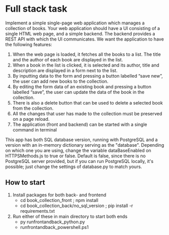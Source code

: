 
# Full stack task

Implement a simple single-page web application which manages a collection of books. Your
web application should have a UI consisting of a single HTML web page, and a simple
backend. The backend provides a REST API with which the UI communicates. We want the
application to have the following features:

1. When the web page is loaded, it fetches all the books to a list. The title and the
author of each book are displayed in the list.
2. When a book in the list is clicked, it is selected and its author, title and description are
displayed in a form next to the list.
3. By inputting data to the form and pressing a button labelled “save new”, the user can
add new books to the collection.
4. By editing the form data of an existing book and pressing a button labelled “save”,
the user can update the data of the book in the collection.
5. There is also a delete button that can be used to delete a selected book from the
collection.
6. All the changes that user has made to the collection must be preserved on a page
reload.
7. The application (front and backend) can be started with a single command in terminal


This app has both SQL database version, running with PostgreSQL and a version with an in-memory dictionary serving as the "database". Depending on which one you are using, change the variable dataBaseEnabled on HTTPSMethods.js to true or false. Default is false, since there is no PostgreSQL server provided, but if you can run PostgreSQL locally, it's possible; just change the settings of database.py to match yours.

## How to start

1. Install packages for both back- and frontend
    - cd book_collection_front ; npm install 
    - cd book_collection_back/no_sql_version ; pip install -r requirements.txt
2. Run either of these in main directory to start both ends
    - py runfrontandback_python.py
    - runfrontandback_powershell.ps1
